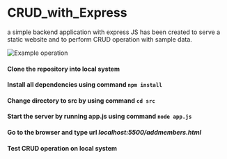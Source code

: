 # CRUD_with_Express
a simple backend application with express JS has been created to serve a static website and to perform CRUD operation with sample data.



![Example operation](https://giphy.com/gifs/3SKsm3cJn1SD7Dnnm2)



#### Clone the repository into local system

#### Install all dependencies using command ```npm install```

#### Change directory to src by using command ```cd src```

#### Start the server by running app.js using command ```node app.js```

#### Go to the browser and type url *localhost:5500/addmembers.html*

#### Test CRUD operation on local system
